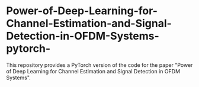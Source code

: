 # Power-of-Deep-Learning-for-Channel-Estimation-and-Signal-Detection-in-OFDM-Systems-pytorch-
This repository provides a PyTorch version of the code for the paper "Power of Deep Learning for Channel Estimation and Signal Detection in OFDM Systems".
